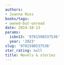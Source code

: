 ```yaml
---
authors:
- Joanna Russ
books/tags:
- owned-but-unread
date: 2024-10-13
params:
  isbn13: '9781598537536'
  year: '2023'
slug: '9781598537536'
star_rating: null
title: Novels & stories
---
```



<!--more-->